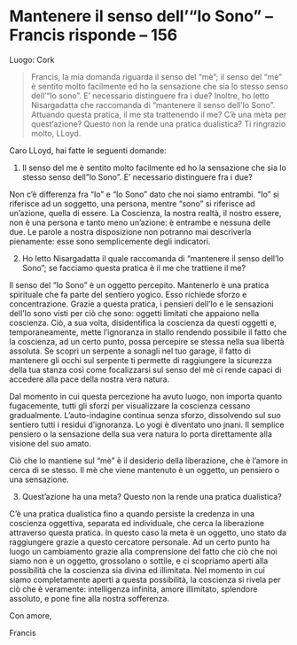 # Mantenere il senso dell’“Io Sono” – Francis risponde – 156

Luogo: Cork

>Francis, la mia domanda riguarda il senso del “mè”; il senso del “mè” è sentito molto facilmente ed ho la sensazione che sia lo stesso senso dell’“Io sono”. E’ necessario distinguere fra i due? Inoltre, ho letto Nisargadatta che raccomanda di “mantenere il senso dell’Io Sono”. Attuando questa pratica, il me sta trattenendo il me? C’è una meta per quest’azione? Questo non la rende una pratica dualistica? Ti ringrazio molto, LLoyd.

Caro LLoyd, hai fatte le seguenti domande:

1. Il senso del me è sentito molto facilmente ed ho la sensazione che sia lo stesso senso dell”Io Sono”. E’ necessario distinguere fra i due?

Non c’è differenza fra “Io” e “Io Sono” dato che noi siamo entrambi. “Io” si riferisce ad un soggetto, una persona, mentre “sono” si riferisce ad un’azione, quella di essere. La Coscienza, la nostra realtà, il nostro essere, non è una persona e tanto meno un’azione: è entrambe e nessuna delle due. Le parole a nostra disposizione non potranno mai descriverla pienamente: esse sono semplicemente degli indicatori.

2. Ho letto Nisargadatta il quale raccomanda di “mantenere il senso dell’Io Sono”; se facciamo questa pratica è il me che trattiene il me? 

Il senso del “Io Sono” è un oggetto percepito. Mantenerlo è una pratica spirituale che fa parte del sentiero yogico. Esso richiede sforzo e concentrazione. Grazie a questa pratica, i pensieri dell’Io e le sensazioni dell’Io sono visti per ciò che sono: oggetti limitati che appaiono nella coscienza. Ciò, a sua volta, disidentifica la coscienza da questi oggetti e, temporaneamente, mette l’ignoranza in stallo rendendo possibile il fatto che la coscienza, ad un certo punto, possa percepire se stessa nella sua libertà assoluta. Se scopri un serpente a sonagli nel tuo garage, il fatto di mantenere gli occhi sul serpente ti permette di raggiungere la sicurezza della tua stanza così come focalizzarsi sul senso del mè ci rende capaci di accedere alla pace della nostra vera natura.

Dal momento in cui questa percezione ha avuto luogo, non importa quanto fugacemente, tutti gli sforzi per visualizzare la coscienza cessano gradualmente. L’auto-indagine continua senza sforzo, dissolvendo sul suo sentiero tutti i residui d’ignoranza. Lo yogi è diventato uno jnani. Il semplice pensiero o la sensazione della sua vera natura lo porta direttamente alla visione del suo amato. 

Ciò che lo mantiene sul “mè” è il desiderio della liberazione, che è l’amore in cerca di se stesso. Il mè che viene mantenuto è un oggetto, un pensiero o una sensazione.

3. Quest’azione ha una meta? Questo non la rende una pratica dualistica?

C’è una pratica dualistica fino a quando persiste la credenza in una coscienza oggettiva, separata ed individuale, che cerca la liberazione attraverso questa pratica. In questo caso la meta è un oggetto, uno stato da raggiungere grazie a questo cercatore personale. Ad un certo punto ha luogo un cambiamento grazie alla comprensione del fatto che ciò che noi siamo non è un oggetto, grossolano o sottile, e ci scopriamo aperti alla possibilità che la coscienza sia divina ed illimitata. Nel momento in cui siamo completamente aperti a questa possibilità, la coscienza si rivela per ciò che è veramente: intelligenza infinita, amore illimitato, splendore assoluto, e pone fine alla nostra sofferenza.

Con amore,

Francis

